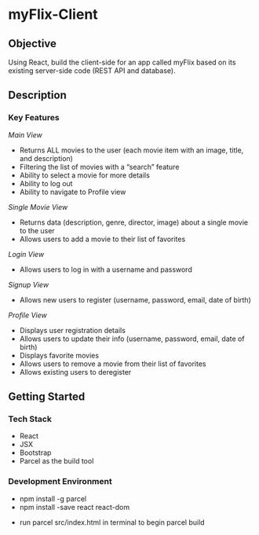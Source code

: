 # myFlix-Client

## Objective

Using React, build the client-side for an app called myFlix based on its
existing server-side code (REST API and database).

## Description

### Key Features

_Main View_

- Returns ALL movies to the user (each movie item with an image, title, and description)
- Filtering the list of movies with a “search” feature
- Ability to select a movie for more details
- Ability to log out
- Ability to navigate to Profile view

_Single Movie View_

- Returns data (description, genre, director, image) about a single movie to the user
- Allows users to add a movie to their list of favorites

_Login View_

- Allows users to log in with a username and password

_Signup View_

- Allows new users to register (username, password, email, date of birth)

_Profile View_

- Displays user registration details
- Allows users to update their info (username, password, email, date of birth)
- Displays favorite movies
- Allows users to remove a movie from their list of favorites
- Allows existing users to deregister

## Getting Started

### Tech Stack

- React
- JSX
- Bootstrap
- Parcel as the build tool

### Development Environment

- npm install -g parcel
- npm install -save react react-dom
<!-- - create a src folder in project directory with three files: index.jsx, index.scss, index.html -->
- run parcel src/index.html in terminal to begin parcel build
